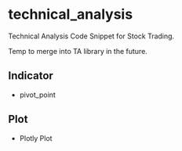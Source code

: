 # technical_analysis
Technical Analysis Code Snippet for Stock Trading.

Temp to merge into TA library in the future.

## Indicator
- pivot_point

## Plot
- Plotly Plot
